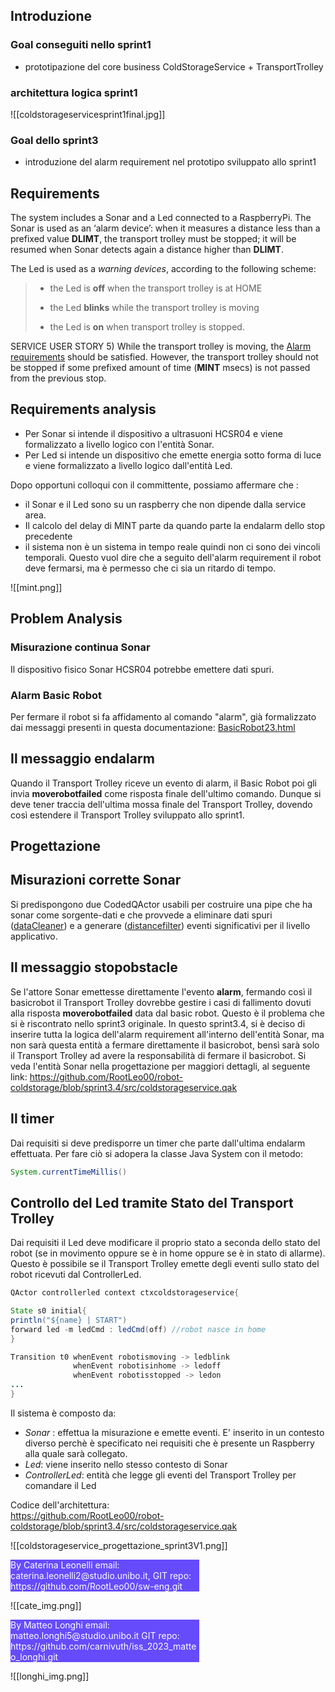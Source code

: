 ## Introduzione
### Goal conseguiti nello sprint1
- prototipazione del core business ColdStorageService + TransportTrolley
### architettura logica sprint1
![[coldstorageservicesprint1final.jpg]]
### Goal dello sprint3
- introduzione del alarm requirement nel prototipo sviluppato allo sprint1


## Requirements

The system includes a Sonar and a Led connected to a RaspberryPi.
The Sonar is used as an ‘alarm device’: when it measures a distance less than a prefixed value **DLIMT**, the transport trolley must be stopped; it will be resumed when Sonar detects again a distance higher than **DLIMT**.

The Led is used as a _warning devices_, according to the following scheme:
> - the Led is **off** when the transport trolley is at HOME
>     
> - the Led **blinks** while the transport trolley is moving
>     
> - the Led is **on** when transport trolley is stopped.

SERVICE USER STORY
5) While the transport trolley is moving, the [Alarm requirements](file:///home/leo/github/sw-eng/issLab23/iss23Material/html/TemaFinale23.html#alarm-requirements) should be satisfied. However, the transport trolley should not be stopped if some prefixed amount of time (**MINT** msecs) is not passed from the previous stop.

## Requirements analysis
- Per Sonar si intende il dispositivo a ultrasuoni HCSR04 e viene formalizzato a livello logico con l'entità Sonar.
- Per Led si intende un dispositivo che emette energia sotto forma di luce e viene formalizzato a livello logico dall'entità Led.


Dopo opportuni colloqui con il committente, possiamo affermare che :
- il Sonar e il Led sono su un raspberry che non dipende dalla service area.
- Il calcolo del delay di MINT parte da quando parte la endalarm dello stop precedente
- il sistema non è un sistema in tempo reale quindi non ci sono dei vincoli temporali. Questo vuol dire che a seguito dell'alarm requirement il robot deve fermarsi, ma è permesso che ci sia un ritardo di tempo. 

![[mint.png]]



## Problem Analysis

### Misurazione continua Sonar
Il dispositivo fisico Sonar HCSR04 potrebbe emettere dati spuri.

### Alarm Basic Robot
Per fermare il robot si fa affidamento al comando "alarm", già formalizzato dai messaggi presenti in questa documentazione: [BasicRobot23.html](file:///home/leo/github/sw-eng/issLab23/iss23Material/html/BasicRobot23.html#basicrobot23-messaggi)

## Il messaggio endalarm
Quando il Transport Trolley riceve un evento di alarm, il Basic Robot poi gli invia **moverobotfailed** come risposta finale dell'ultimo comando. Dunque si deve tener traccia dell'ultima mossa finale del Transport Trolley, dovendo così estendere il Transport Trolley sviluppato allo sprint1.


## Progettazione

## Misurazioni corrette Sonar
Si predispongono due CodedQActor usabili per costruire una pipe che ha sonar come sorgente-dati e che provvede a eliminare dati spuri ([dataCleaner]()) e a generare ([distancefilter]()) eventi significativi per il livello applicativo.

## Il messaggio stopobstacle
Se l'attore Sonar emettesse direttamente l'evento **alarm**, fermando così il basicrobot il Transport Trolley dovrebbe gestire i casi di fallimento dovuti alla risposta **moverobotfailed** data dal basic robot. Questo è il problema che si è riscontrato nello sprint3 originale. 
In questo sprint3.4, si è deciso di inserire tutta la logica dell'alarm requirement all'interno dell'entità Sonar, ma non sarà questa entità a fermare direttamente il basicrobot, bensì sarà solo il Transport Trolley ad avere la responsabilità di fermare il basicrobot. 
Si veda l'entità Sonar nella progettazione per maggiori dettagli, al seguente link:
https://github.com/RootLeo00/robot-coldstorage/blob/sprint3.4/src/coldstorageservice.qak


## Il timer 
Dai requisiti si deve predisporre un timer che parte dall'ultima endalarm effettuata. Per fare ciò si adopera la classe Java System con il metodo:

``` Java
System.currentTimeMillis()
```


## Controllo del Led tramite Stato del Transport Trolley
Dai requisiti il Led deve modificare il proprio stato a seconda dello stato del robot (se in movimento oppure se è in home oppure se è in stato di allarme). Questo è possibile se il Transport Trolley emette degli eventi sullo stato del robot ricevuti dal ControllerLed.

``` Java
QActor controllerled context ctxcoldstorageservice{

State s0 initial{
println("${name} | START")
forward led -m ledCmd : ledCmd(off) //robot nasce in home
}

Transition t0 whenEvent robotismoving -> ledblink
			  whenEvent robotisinhome -> ledoff
		      whenEvent robotisstopped -> ledon
...
}
```


Il sistema è composto da:
  - *Sonar* : effettua la misurazione e emette eventi. E' inserito in un contesto diverso perchè è specificato nei requisiti che è presente un Raspberry alla quale sarà collegato.
  - *Led*: viene inserito nello stesso contesto di Sonar
  - *ControllerLed*: entità che legge gli eventi del Transport Trolley per comandare il Led

Codice dell'architettura:  
https://github.com/RootLeo00/robot-coldstorage/blob/sprint3.4/src/coldstorageservice.qak

![[coldstorageservice_progettazione_sprint3V1.png]]


<div style="background-color:rgba(86, 56, 253, 0.9); width:60%;text-align:left;color:white">
        By Caterina Leonelli email: caterina.leonelli2@studio.unibo.it,
        GIT repo: https://github.com/RootLeo00/sw-eng.git
    </div>

![[cate_img.png]]

<div style="background-color:rgba(86, 56, 253, 0.9); width:60%;text-align:left;color:white">
By Matteo Longhi email: matteo.longhi5@studio.unibo.it
GIT repo: https://github.com/carnivuth/iss_2023_matteo_longhi.git
</div>


![[longhi_img.png]]